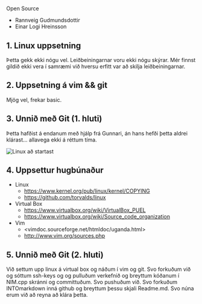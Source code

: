 #
Open Source


* Rannveig Gudmundsdottir
* Einar Logi Hreinsson

## 1. Linux uppsetning

Þetta gekk ekki nógu vel. Leiðbeiningarnar voru ekki nógu skýrar. Mér finnst gildið ekki vera í samræmi við hversu erfitt var að skilja leiðbeiningarnar.

## 2. Uppsetning á vim && git

Mjög vel, frekar basic.

## 3. Unnið með Git (1. hluti)

Þetta hafðist á endanum með hjálp frá Gunnari, án hans hefði þetta aldrei klárast... allavega ekki á réttum tíma.

![Linux að startast](20131017_201624.jpg)

## 4. Uppsettur hugbúnaður

* Linux
	* <https://www.kernel.org/pub/linux/kernel/COPYING>
	* <https://github.com/torvalds/linux>
* Virtual Box
	* <https://www.virtualbox.org/wiki/VirtualBox_PUEL>
	* <https://www.virtualbox.org/wiki/Source_code_organization>
* Vim
	* <vimdoc.sourceforge.net/htmldoc/uganda.html>
	* <http://www.vim.org/sources.php>

## 5. Unnið með Git (2. hluti)

Við settum upp linux á virtual box og náðum í vim og git. Svo forkuðum við og sóttum ssh-keys og og pulluðum verkefnið og breyttum kóðanum í NIM.cpp skránni og committuðum. Svo pushuðum við.
Svo forkuðum INTOmarkdown inná github og breyttum þessu skjali Readme.md. Svo núna erum við að reyna að klára þetta. 

